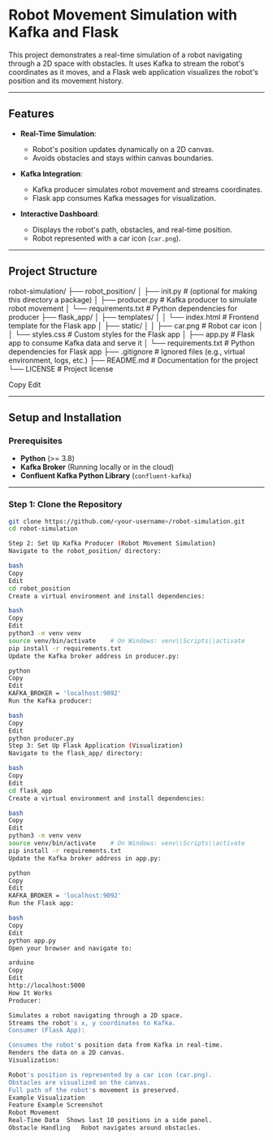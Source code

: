# Robot Movement Simulation with Kafka and Flask

This project demonstrates a real-time simulation of a robot navigating through a 2D space with obstacles. It uses Kafka to stream the robot's coordinates as it moves, and a Flask web application visualizes the robot's position and its movement history.

---

## Features

- **Real-Time Simulation**:
  - Robot's position updates dynamically on a 2D canvas.
  - Avoids obstacles and stays within canvas boundaries.

- **Kafka Integration**:
  - Kafka producer simulates robot movement and streams coordinates.
  - Flask app consumes Kafka messages for visualization.

- **Interactive Dashboard**:
  - Displays the robot's path, obstacles, and real-time position.
  - Robot represented with a car icon (`car.png`).

---

## Project Structure

robot-simulation/ ├── robot_position/ │ ├── init.py # (optional for making this directory a package) │ ├── producer.py # Kafka producer to simulate robot movement │ └── requirements.txt # Python dependencies for producer ├── flask_app/ │ ├── templates/ │ │ └── index.html # Frontend template for the Flask app │ ├── static/ │ │ ├── car.png # Robot car icon │ │ └── styles.css # Custom styles for the Flask app │ ├── app.py # Flask app to consume Kafka data and serve it │ └── requirements.txt # Python dependencies for Flask app ├── .gitignore # Ignored files (e.g., virtual environment, logs, etc.) ├── README.md # Documentation for the project └── LICENSE # Project license

Copy
Edit


---

## Setup and Installation

### Prerequisites

- **Python** (>= 3.8)
- **Kafka Broker** (Running locally or in the cloud)
- **Confluent Kafka Python Library** (`confluent-kafka`)

---

### Step 1: Clone the Repository

```bash
git clone https://github.com/<your-username>/robot-simulation.git
cd robot-simulation

Step 2: Set Up Kafka Producer (Robot Movement Simulation)
Navigate to the robot_position/ directory:

bash
Copy
Edit
cd robot_position
Create a virtual environment and install dependencies:

bash
Copy
Edit
python3 -m venv venv
source venv/bin/activate    # On Windows: venv\\Scripts\\activate
pip install -r requirements.txt
Update the Kafka broker address in producer.py:

python
Copy
Edit
KAFKA_BROKER = 'localhost:9092'
Run the Kafka producer:

bash
Copy
Edit
python producer.py
Step 3: Set Up Flask Application (Visualization)
Navigate to the flask_app/ directory:

bash
Copy
Edit
cd flask_app
Create a virtual environment and install dependencies:

bash
Copy
Edit
python3 -m venv venv
source venv/bin/activate    # On Windows: venv\\Scripts\\activate
pip install -r requirements.txt
Update the Kafka broker address in app.py:

python
Copy
Edit
KAFKA_BROKER = 'localhost:9092'
Run the Flask app:

bash
Copy
Edit
python app.py
Open your browser and navigate to:

arduino
Copy
Edit
http://localhost:5000
How It Works
Producer:

Simulates a robot navigating through a 2D space.
Streams the robot's x, y coordinates to Kafka.
Consumer (Flask App):

Consumes the robot's position data from Kafka in real-time.
Renders the data on a 2D canvas.
Visualization:

Robot's position is represented by a car icon (car.png).
Obstacles are visualized on the canvas.
Full path of the robot's movement is preserved.
Example Visualization
Feature	Example Screenshot
Robot Movement	
Real-Time Data	Shows last 10 positions in a side panel.
Obstacle Handling	Robot navigates around obstacles.



